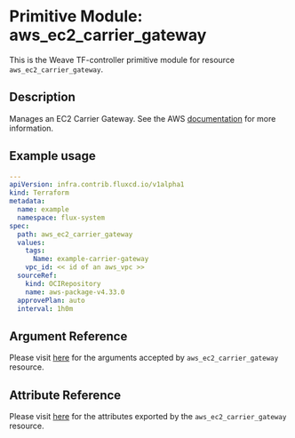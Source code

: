 
# Primitive Module: aws_ec2_carrier_gateway

This is the Weave TF-controller primitive module for resource `aws_ec2_carrier_gateway`.

## Description

Manages an EC2 Carrier Gateway. See the AWS [documentation](https://docs.aws.amazon.com/vpc/latest/userguide/Carrier_Gateway.html) for more information.

## Example usage

```yaml
---
apiVersion: infra.contrib.fluxcd.io/v1alpha1
kind: Terraform
metadata:
  name: example
  namespace: flux-system
spec:
  path: aws_ec2_carrier_gateway
  values:
    tags:
      Name: example-carrier-gateway
    vpc_id: << id of an aws_vpc >>
  sourceRef:
    kind: OCIRepository
    name: aws-package-v4.33.0
  approvePlan: auto
  interval: 1h0m
```

## Argument Reference

Please visit [here](https://registry.terraform.io/providers/hashicorp/aws/4.33.0/docs/resources/iam_policy#argument-reference) for the arguments accepted by `aws_ec2_carrier_gateway` resource.

## Attribute Reference

Please visit [here](https://registry.terraform.io/providers/hashicorp/aws/4.33.0/docs/resources/iam_policy#attributes-reference) for the attributes exported by the `aws_ec2_carrier_gateway` resource.
